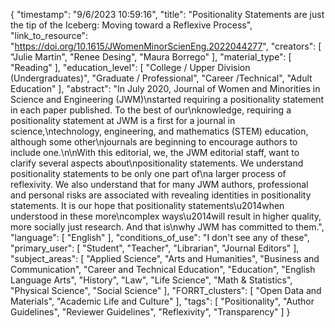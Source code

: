 {
    "timestamp": "9/6/2023 10:59:16",
    "title": "Positionality Statements are just the tip of the Iceberg: Moving toward a Reflexive Process",
    "link_to_resource": "https://doi.org/10.1615/JWomenMinorScienEng.2022044277",
    "creators": [
        "Julie Martin",
        "Renee Desing",
        "Maura Borrego"
    ],
    "material_type": [
        "Reading"
    ],
    "education_level": [
        "College / Upper Division (Undergraduates)",
        "Graduate / Professional",
        "Career /Technical",
        "Adult Education"
    ],
    "abstract": "In July 2020, Journal of Women and Minorities in Science and Engineering (JWM)\nstarted requiring a positionality statement in each paper published. To the best of our\nknowledge, requiring a positionality statement at JWM is a first for a journal in science,\ntechnology, engineering, and mathematics (STEM) education, although some other\njournals are beginning to encourage authors to include one.\n\nWith this editorial, we, the JWM editorial staff, want to clarify several aspects about\npositionality statements. We understand positionality statements to be only one part of\na larger process of reflexivity. We also understand that for many JWM authors, professional and personal risks are associated with revealing identities in positionality statements. It is our hope that positionality statements\u2014when understood in these more\ncomplex ways\u2014will result in higher quality, more socially just research. And that is\nwhy JWM has committed to them.",
    "language": [
        "English"
    ],
    "conditions_of_use": "I don't see any of these",
    "primary_user": [
        "Student",
        "Teacher",
        "Librarian",
        "Journal Editors"
    ],
    "subject_areas": [
        "Applied Science",
        "Arts and Humanities",
        "Business and Communication",
        "Career and Technical Education",
        "Education",
        "English Language Arts",
        "History",
        "Law",
        "Life Science",
        "Math & Statistics",
        "Physical Science",
        "Social Science"
    ],
    "FORRT_clusters": [
        "Open Data and Materials",
        "Academic Life and Culture"
    ],
    "tags": [
        "Positionality",
        "Author Guidelines",
        "Reviewer Guidelines",
        "Reflexivity",
        "Transparency"
    ]
}